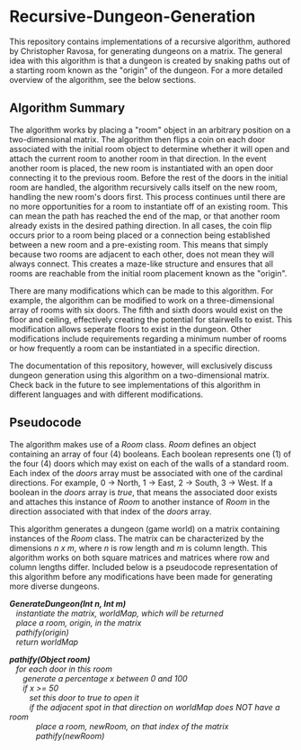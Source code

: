 # Recursive-Dungeon-Generation
This repository contains implementations of a recursive algorithm, authored by Christopher Ravosa, for generating dungeons on a matrix. The general idea with this algorithm is that a dungeon is created by snaking paths out of a starting room known as the "origin" of the dungeon. For a more detailed overview of the algorithm, see the below sections.

## Algorithm Summary
The algorithm works by placing a "room" object in an arbitrary position on a two-dimensional matrix. The algorithm then flips a coin on each door associated with the initial room object to determine whether it will open and attach the current room to another room in that direction. In the event another room is placed, the new room is instantiated with an open door connecting it to the previous room. Before the rest of the doors in the initial room are handled, the algorithm recursively calls itself on the new room, handling the new room's doors first. This process continues until there are no more opportunities for a room to instantiate off of an existing room. This can mean the path has reached the end of the map, or that another room already exists in the desired pathing direction. In all cases, the coin flip occurs prior to a room being placed or a connection being established between a new room and a pre-existing room. This means that simply because two rooms are adjacent to each other, does not mean they will always connect. This creates a maze-like structure and ensures that all rooms are reachable from the initial room placement known as the "origin".

There are many modifications which can be made to this algorithm. For example, the algorithm can be modified to work on a three-dimensional array of rooms with six doors. The fifth and sixth doors would exist on the floor and ceiling, effectively creating the potential for stairwells to exist. This modification allows seperate floors to exist in the dungeon. Other modifications include requirements regarding a minimum number of rooms or how frequently a room can be instantiated in a specific direction.

The documentation of this repository, however, will exclusively discuss dungeon generation using this algorithm on a two-dimensional matrix. Check back in the future to see implementations of this algorithm in different languages and with different modifications.

## Pseudocode
The algorithm makes use of a _Room_ class. _Room_ defines an object containing an array of four (4) booleans. Each boolean represents one (1) of the four (4) doors which may exist on each of the walls of a standard room. Each index of the _doors_ array must be associated with one of the cardinal directions. For example, 0 -> North, 1 -> East, 2 -> South, 3 -> West. If a boolean in the _doors_ array is _true_, that means the associated door exists and attaches this instance of _Room_ to another instance of _Room_ in the direction associated with that index of the _doors_ array.

This algorithm generates a dungeon (game world) on a matrix containing instances of the _Room_ class. The matrix can be characterized by the dimensions _n x m_, where _n_ is row length and _m_ is column length. This algorithm works on both square matrices and matrices where row and column lengths differ. Included below is a pseudocode representation of this algorithm before any modifications have been made for generating more diverse dungeons.

**_GenerateDungeon(Int n, Int m)_** <br />
&nbsp;&nbsp;&nbsp;_instantiate the matrix, worldMap, which will be returned_ <br />
&nbsp;&nbsp;&nbsp;_place a room, origin, in the matrix_ <br />
&nbsp;&nbsp;&nbsp;_pathify(origin)_ <br />
&nbsp;&nbsp;&nbsp;_return worldMap_ <br />

**_pathify(Object room)_** <br />
&nbsp;&nbsp;&nbsp;_for each door in this room_ <br />
&nbsp;&nbsp;&nbsp;&nbsp;&nbsp;&nbsp;_generate a percentage x between 0 and 100_ <br />
&nbsp;&nbsp;&nbsp;&nbsp;&nbsp;&nbsp;_if x >= 50_ <br />
&nbsp;&nbsp;&nbsp;&nbsp;&nbsp;&nbsp;&nbsp;&nbsp;&nbsp;_set this door to true to open it_ <br />
&nbsp;&nbsp;&nbsp;&nbsp;&nbsp;&nbsp;&nbsp;&nbsp;&nbsp;_if the adjacent spot in that direction on worldMap does NOT have a room_ <br />
&nbsp;&nbsp;&nbsp;&nbsp;&nbsp;&nbsp;&nbsp;&nbsp;&nbsp;&nbsp;&nbsp;&nbsp;_place a room, newRoom, on that index of the matrix_ <br />
&nbsp;&nbsp;&nbsp;&nbsp;&nbsp;&nbsp;&nbsp;&nbsp;&nbsp;&nbsp;&nbsp;&nbsp;_pathify(newRoom)_ <br />
